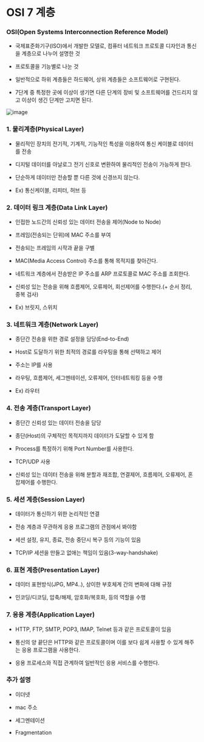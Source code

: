 OSI 7 계층
==========

### OSI(Open Systems Interconnection Reference Model)

  + 국제표준화기구(ISO)에서 개발한 모델로, 컴퓨터 네트워크 프로토콜 디자인과 통신을 계층으로 나누어 설명한 것

  + 프로토콜을 기능별로 나눈 것

  + 일반적으로 하위 계층들은 하드웨어, 상위 계층들은 소프트웨어로 구현된다.

  + 7단계 중 특정한 곳에 이상이 생기면 다른 단계의 장비 및 소프트웨어를 건드리지 않고 이상이 생긴 단계만 고치면 된다.


![image](https://user-images.githubusercontent.com/94096054/146776892-0d76fb15-7c88-492d-ab58-144c155339fe.png)

### 1. 물리계층(Physical Layer)

  + 물리적인 장치의 전기적, 기계적, 기능적인 특성을 이용하여 통신 케이블로 데이터를 전송

  + 디지털 데이터를 아날로그 전기 신호로 변환하여 물리적인 전송이 가능하게 한다.

  + 단순하게 데이터만 전송할 뿐 다른 것에 신경쓰지 않는다.
  
  * Ex) 통신케이블, 리피터, 허브 등

### 2. 데이터 링크 계층(Data Link Layer)

  + 인접한 노드간의 신뢰성 있는 데이터 전송을 제어(Node to Node)

  + 프레임(전송되는 단위)에 MAC 주소를 부여

  + 전송되는 프레임의 시작과 끝을 구별

  + MAC(Media Access Control) 주소를 통해 목적지를 찾아간다.

  + 네트워크 계층에서 전송받은 IP 주소를 ARP 프로토콜로 MAC 주소를 조회한다.

  + 신뢰성 있는 전송을 위해 흐름제어, 오류제어, 회선제어를 수행한다.(+ 순서 정리, 중복 검사)

  + Ex) 브릿지, 스위치

### 3. 네트워크 계층(Network Layer)

  + 종단간 전송을 위한 경로 설정을 담당(End-to-End)

  + Host로 도달하기 위한 최적의 경로를 라우팅을 통해 선택하고 제어

  + 주소는 IP를 사용

  + 라우팅, 흐름제어, 세그멘테이션, 오류제어, 인터네트워킹 등을 수행 

  + Ex) 라우터

### 4. 전송 계층(Transport Layer)

  + 종단간 신뢰성 있는 데이터 전송을 담당

  + 종단(Host)의 구체적인 목적지까지 데이터가 도달할 수 있게 함

  + Process를 특정하기 위해 Port Number를 사용한다.

  + TCP/UDP 사용

  + 신뢰성 있는 데이터 전송을 위해 분할과 재조합, 연결제어, 흐름제어, 오류제어, 혼잡제어를 수행한다.


### 5. 세션 계층(Session Layer)

  + 데이터가 통신하기 위한 논리적인 연결

  + 전송 계층과 무관하게 응용 프로그램의 관점에서 봐야함

  + 세션 설정, 유지, 종료, 전송 중단시 복구 등의 기능이 있음

  + TCP/IP 세션을 만들고 없애는 책임이 있음(3-way-handshake)
  

### 6. 표현 계층(Presentation Layer)

  + 데이터 표현방식(JPG, MP4..), 상이한 부호체계 간의 변화에 대해 규정

  + 인코딩/디코딩, 압축/해제, 암호화/복호화, 등의 역할을 수행

### 7. 응용 계층(Application Layer)

  + HTTP, FTP, SMTP, POP3, IMAP, Telnet 등과 같은 프로토콜이 있음

  + 통신의 양 끝단은 HTTP와 같은 프로토콜이며 이를 보다 쉽게 사용할 수 있게 해주는 응용 프로그램을 사용한다.

  + 응용 프로세스와 직접 관계하여 일반적인 응용 서비스를 수행한다.




### 추가 설명 

+ 이더넷

+ mac 주소

+ 세그멘테이션

+ Fragmentation

